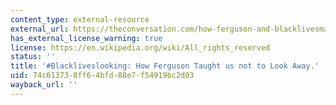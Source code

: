 ```yaml
---
content_type: external-resource
external_url: https://theconversation.com/how-ferguson-and-blacklivesmatter-taught-us-not-to-look-away-45815
has_external_license_warning: true
license: https://en.wikipedia.org/wiki/All_rights_reserved
status: ''
title: '#Blackliveslooking: How Ferguson Taught us not to Look Away.'
uid: 74c61373-8ff6-4bfd-88e7-f54919bc2d03
wayback_url: ''
---
```

